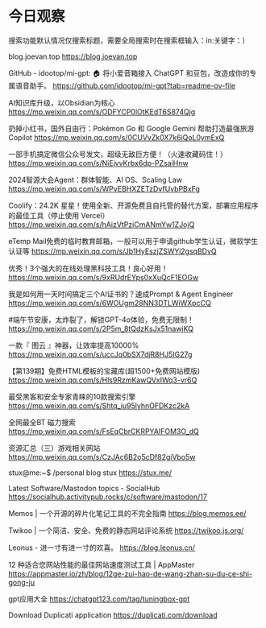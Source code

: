 # 今日观察

搜索功能默认情况仅搜索标题，需要全局搜索时在搜索框输入：in:关键字：）  

blog.joevan.top  https://blog.joevan.top  

GitHub - idootop/mi-gpt: 🏠 将小爱音箱接入 ChatGPT 和豆包，改造成你的专属语音助手。  https://github.com/idootop/mi-gpt?tab=readme-ov-file  

AI知识库升级，以Obsidian为核心  https://mp.weixin.qq.com/s/ODFYCP0lOtKEdT6S874Qjg  

扔掉小红书，国外自由行：Pokémon Go 和 Google Gemini 帮助打造最强旅游 Copilot  https://mp.weixin.qq.com/s/0CUVvZk0X7k6iQoL0ymExQ  

一部手机搞定微信公众号发文，超级无敌巨方便！（火速收藏码住！）  https://mp.weixin.qq.com/s/NiEjvvKrbx6dp-PZsaiHnw  

2024智源大会Agent：群体智能、AI OS、Scaling Law  https://mp.weixin.qq.com/s/WPvEBHXZETzDvfUvbPBxFg  

Coolify：24.2K 星星！使用全新、开源免费且自托管的替代方案，部署应用程序的最佳工具（停止使用 Vercel）  https://mp.weixin.qq.com/s/hAizVtPziCmANmYw1ZJojQ  

eTemp Mail免费的临时教育邮箱，一般可以用于申请github学生认证，微软学生认证等  https://mp.weixin.qq.com/s/Jb1HyEszjZSWYi2gsqBDvQ  

优秀！3个强大的在线处理黑科技工具！良心好用！  https://mp.weixin.qq.com/s/9xRUdrEYps0xXuQcF1EOGw  

我是如何用一天时间搞定三个AI证书的？速成Prompt & Agent Engineer  https://mp.weixin.qq.com/s/6WOUgm28NN3DTLWiWXpcCQ  

#端午节安康，太炸裂了，解锁GPT-4o体验，免费无限制！  https://mp.weixin.qq.com/s/2P5m_8tQdzKsJx51nawjKQ  

一款『 图云 』神器，让效率提高10000%  https://mp.weixin.qq.com/s/uccJq0bSX7djR8HJ5IG27g  

【第139期】免费HTML模板的宝藏库(超1500+免费网站模版)  https://mp.weixin.qq.com/s/Hls9RzmKawQVxIWq3-vr6Q  

最受黑客和安全专家青睐的10款搜索引擎  https://mp.weixin.qq.com/s/Shtq_iu95lyhnOFDKzc2kA  

全网最全BT 磁力搜索  https://mp.weixin.qq.com/s/FsEqCbrCKRPYAIFOM3O_dQ  

资源汇总（三）游戏相关网站  https://mp.weixin.qq.com/s/CzJAc6B2o5cDf82giVbo5w  

stux@me:~$ /personal blog stux  https://stux.me/  

Latest Software/Mastodon topics - SocialHub  https://socialhub.activitypub.rocks/c/software/mastodon/17  

Memos | 一个开源的碎片化笔记工具的不完全指南  https://blog.memos.ee/  

Twikoo | 一个简洁、安全、免费的静态网站评论系统  https://twikoo.js.org/  

Leonus - 进一寸有进一寸的欢喜。  https://blog.leonus.cn/  

12 种适合您网站性能的最佳网站速度测试工具 | AppMaster  https://appmaster.io/zh/blog/12ge-zui-hao-de-wang-zhan-su-du-ce-shi-gong-ju  

gpt应用大全  https://chatgpt123.com/tag/tuningbox-gpt  

Download Duplicati application  https://duplicati.com/download  
